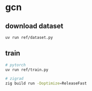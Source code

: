 # gcn

## download dataset

```bash
uv run ref/dataset.py
```

## train

```bash
# pytorch
uv run ref/train.py

# zigrad
zig build run -Doptimize=ReleaseFast
```
